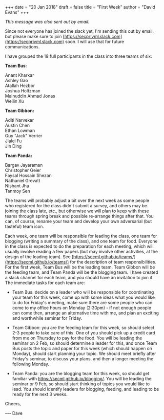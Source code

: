 +++
date = "20 Jan 2018"
draft = false
title = "First Week"
author = "David Evans"
+++

_This message was also sent out by email._

Since not everyone has joined the slack yet, I'm sending this out by
email, but please make sure to join
[https://secprivml.slack.com](https://secprivml.slack.com) soon. I
will use that for future communications.

I have grouped the 18 full participants in the class into three teams of six:

**Team Bus:**

Anant Kharkar  
Ashley Gao  
Atallah Hezbor  
Joshua Holtzman  
Mainuddin Ahmad Jonas  
Weilin Xu  

**Team Gibbon:**

Aditi Narvekar  
Austin Chen  
Ethan Lowman  
Guy "Jack" Verrier  
Jialei Fu  
Jin Ding  

**Team Panda:**

Bargav Jayaraman  
Christopher Geier  
Faysal Hossain Shezan  
Nathaniel Grevatt  
Nishant Jha  
Tanmoy Sen  

The teams will probably adjust a bit over the next week as some people
who registered for the class didn't submit a survey, and others may be
joining the class late, etc., but otherwise we will plan to keep with
these teams through spring break and possible re-arrange things after
that.  You can, of course, rename your team and develop your own
adversarial (but tasteful) team icon.

Each week, one team will be responsible for leading the class, one
team for blogging (writing a summary of the class), and one team for
food. Everyone in the class is expected to do the preparation for each
meeting, which will usually involve reading a few papers (but may
involve other activities, at the design of the leading team).  See
[https://secml.github.io/teams/](https://secml.github.io/teams/) for
the description of team responsibilities.  For the first week, Team
Bus will be the leading team, Team Gibbon will be the feeding team,
and Team Panda will be the blogging team.  I have created a slack
channel for each team, and you should have an invitation to join
it. The immediate tasks for each team are:

- Team Bus: decide on a leader who will be responsible for coordinating your team for this week, come up with some ideas what you would like to do for Friday's meeting, make sure there are some people who can come to my office hours on Monday (2:30pm) - if not enough people can come then, arrange an alternative time with me, and plan an exciting and worthwhile seminar for Friday.

- Team Gibbon: you are the feeding team for this week, so should select 2-3 people to take care of this. One of you should pick up a credit card from me on Thursday to pay for the food. You will be leading the seminar on 2 Feb, so should determine a leader for this, and once Team Bus posts the topic and paper for this week (which should happen on Monday), should start planning your topic. We should meet briefly after Friday's seminar, to discuss your plans, and then a longer meeting the following Monday.

- Team Panda: you are the blogging team for this week, so should get familiar with https://secml.github.io/blogging/. You will be leading the seminar or 9 Feb, so should start thinking of topics you would like to lead. You should identify leaders for blogging, feeding, and leading to be ready for the next 3 weeks.

Cheers,

--- Dave



